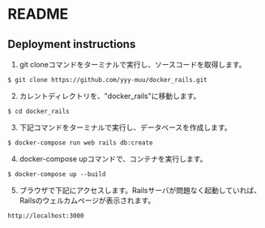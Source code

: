 # README

## Deployment instructions
1. git cloneコマンドをターミナルで実行し、ソースコードを取得します。
```
$ git clone https://github.com/yyy-muu/docker_rails.git
```

2. カレントディレクトリを、"docker_rails"に移動します。
```
$ cd docker_rails
```

3. 下記コマンドをターミナルで実行し、データベースを作成します。
```
$ docker-compose run web rails db:create
```

4. docker-compose upコマンドで、コンテナを実行します。
```
$ docker-compose up --build
```

5. ブラウザで下記にアクセスします。Railsサーバが問題なく起動していれば、Railsのウェルカムページが表示されます。
```
http://localhost:3000
```

